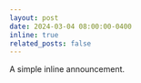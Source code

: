 ```yaml
---
layout: post
date: 2024-03-04 08:00:00-0400
inline: true
related_posts: false
---
```


A simple inline announcement.
